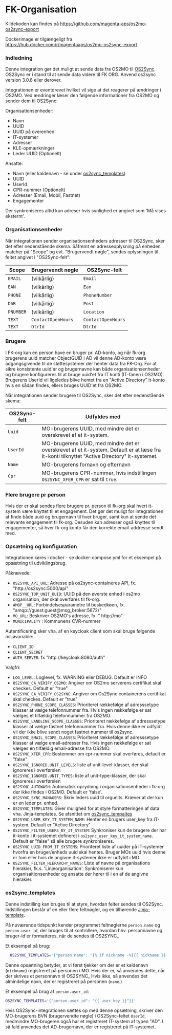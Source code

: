 # FK-Organisation

Kildekoden kan findes på https://github.com/magenta-aps/os2mo-os2sync-export

Dockerimage er tilgængeligt fra https://hub.docker.com/r/magentaaps/os2mo-os2sync-export
### Indledning

Denne integration gør det muligt at sende data fra OS2MO til [OS2Sync](https://www.os2sync.dk/). OS2Sync er i stand til at sende data videre til FK ORG. Anvend os2sync version 3.0.8 eller derover.

Integrationen er eventdrevet hvilket vil sige at det reagerer på ændringer i OS2MO. Ved ændringer læser den følgende informationer fra OS2MO og sender dem til OS2Sync:


Organisationsenheder:

* Navn
* UUID
* UUID på overenhed
* IT-systemer
* Adresser
* KLE-opmærkninger
* Leder UUID (Optionelt)

Ansatte:

* Navn (eller kaldenavn - se under [os2sync_templates](#os2sync_templates))
* UUID
* UserId
* CPR-nummer (Optionelt)
* Adresser (Email, Mobil, Fastnet)
* Engagementer

Der synkroniseres altid kun adreser hvis synlighed er angivet som 'Må vises eksternt'.

### Organisationsenheder
Når integrationen sender organisationsenheders adresser til OS2Sync, sker det efter nedenstående skema. Såfremt en adresseoplysning på
enheden matcher på "Scope" og evt. "Brugervendt nøgle", sendes
oplysningen til feltet angivet i "OS2Sync-felt":

| Scope     | Brugervendt nøgle  | OS2Sync-felt       |
| --------- | ------------------ | ------------------ |
| `EMAIL`   | (vilkårlig)        | `Email`            |
| `EAN`     | (vilkårlig)        | `Ean`              |
| `PHONE`   | (vilkårlig)        | `PhoneNumber`      |
| `DAR`     | (vilkårlig)        | `Post`             |
| `PNUMBER` | (vilkårlig)        | `Location`         |
| `TEXT`    | `ContactOpenHours` | `ContactOpenHours` |
| `TEXT`    | `DtrId`            | `DtrId`            |



### Brugere
I FK-org kan en person have en bruger pr. AD-konto, og når fk-org brugerens uuid matcher ObjectGUID i AD vil denne AD-konto være adgangsgivende til de støttesystemer der henter data fra FK-Org. For at sikre konsistente uuid'er og brugernavne kan både organisationsenheder og brugere konfigureres til at bruge uuid'et fra IT konti (IT-fanen i OS2MO). Brugerens UserId vil ligeledes blive hentet fra en "Active Directory" it-konto hvis en sådan findes, ellers bruges UUID'et fra OS2MO.

Når integrationen sender brugere til OS2Sync, sker det efter
nedenstående skema:

| OS2Sync-felt    | Udfyldes med |
| - | - |
| `Uuid`| MO-brugerens UUID, med mindre det er overskrevet af et it-system. |
| `UserId` | MO-brugerens UUID, med mindre det er overskrevet af et it-system. Default er at læse fra it-konti tilknyttet "Active Directory" it-systemet. |
| `Name` | MO-brugerens fornavn og efternavn |
| `Cpr`  | MO-brugerens CPR-nummer, hvis indstillingen `OS2SYNC_XFER_CPR` er sat til `true`.|

### Flere brugere pr person

Hvis der er skal sendes flere brugere pr. person til fk-org skal hvert it-system være knyttet til et engagement. Det gør det muligt for integrationen at finde både uuid og brugernavn til hver bruger, samt kun at sende det relevante engagement til fk-org. Desuden kan adresser også knyttes til engagementer, så hver fk-org konto får den korrekte email-addresse sendt med.

### Opsætning og konfiguration

Integrationen køres i docker - se docker-compose.yml for et eksempel på opsætning til udviklingsbrug.

Påkrævede:

- `OS2SYNC_API_URL`: Adresse på os2sync-containeres API, fx. "http://os2sync:5000/api"
- `OS2SYNC_TOP_UNIT_UUID`: UUID på den øverste enhed i os2mo organisation, der skal overføres til fk-org.
- `AMQP__URL`: Forbindelsesparametre til beskedkøen, fx. "amqp://guest:guest@msg_broker:5672/"
- `MO_URL`: Beskriver OS2MO's adresse, fx. " http://mo"
- `MUNICIPALITY` : Kommunens CVR-nummer


Autentificering sker vha. af en keycloak client som skal bruge følgende miljøvariable:

- `CLIENT_ID`
- `CLIENT_SECRET`
- `AUTH_SERVER`: fx "http://keycloak:8080/auth"


Valgfri:

- `LOG_LEVEL`: Loglevel, fx. WARNING eller DEBUG. Default er INFO
- `OS2SYNC_CA_VERIFY_OS2MO`: Angiver om OS2mo serverens certifikat skal checkes. Default er "true"
- `OS2SYNC_CA_VERIFY_OS2SYNC`: Angiver om Os2Sync containerens certifikat skal checkes. Default er "true"
- `OS2SYNC_PHONE_SCOPE_CLASSES`: Prioriteret rækkefølge af adresssetype klasser at vælge telefonnummer fra. Hvis ingen rækkefølge er sat vælges et tilfældig telefonnummer fra OS2MO.
- `OS2SYNC_LANDLINE_SCOPE_CLASSES`: Prioriteret rækkefølge af adresssetype klasser at vælge fastnet telefonnummer fra. Hvis denne ikke er udfyldt vil der ikke blive sendt noget fastnet nummer til os2sync.
- `OS2SYNC_EMAIL_SCOPE_CLASSES`: Prioriteret rækkefølge af adresssetype klasser at vælge email-adresser fra. Hvis ingen rækkefølge er sat vælges en tilfældig email-adresse fra OS2MO.
- `OS2SYNC_XFER_CPR`: Bestemmer om cpr-nummer skal overføres, default er "false"
- `OS2SYNC_IGNORED.UNIT_LEVELS`: liste af unit-level-klasser, der skal ignoreres i overførslen
- `OS2SYNC_IGNORED.UNIT_TYPES`: liste af unit-type-klasser, der skal ignoreres i overførslen
- `OS2SYNC_AUTOWASH`: Automatisk oprydning i organisationsenheder i fk-org der ikke findes i OS2MO. Default er 'false'.
- `OS2SYNC_SYNC_MANAGERS`: Skriv leders uuid til orgunits. Kræver at  der kun er en leder pr. enhed.
- `OS2SYNC_TEMPLATES`: Giver mulighed for at styre formatteringen af data vha. Jinja-templates. Se afsnittet om [os2sync_tempaltes](#os2sync_templates)
- `OS2SYNC_USER_KEY_IT_SYSTEM_NAME`: Henter en brugers user_key fra IT-system. Default er "Active Directory"
- `OS2SYNC_FILTER_USERS_BY_IT_SYSTEM`: Synkroniser kun de brugere der har it-konto i it-systemet defineret i `os2sync_user_key_it_system_name`. Default er "false" så alle brugere synkroniseres.
- `OS2SYNC_UUID_FROM_IT_SYSTEMS`: Prioriteret liste af uuider på IT-systemer hvorfra en bruger/enheds uuid skal hentes. Bruger MOs  uuid hvis denne er tom eller hvis de angivne it-systemer ikke er udfyldt i MO.
- `OS2SYNC_FILTER_HIERARCHY_NAMES`: Liste af navne på organisations hierakier, fk.s. 'Linjeorganisation'. Synkroniserer kun organisaitionsenheder og ansatte der hører til i en af de angivne hierakier.


### os2sync_templates

Denne indstilling kan bruges til at styre, hvordan felter sendes til
OS2Sync. Indstillingen består af en eller flere feltnøgler, og en
tilhørende
[Jinja-template](https://jinja.palletsprojects.com/en/2.11.x/templates/).

På nuværende tidspunkt kender programmet feltnøglerne `person.name` og
`person.user_id`, der bruges til at kontrollere, hvordan hhv.
personnavne og bruger-id'er formatteres, når de sendes til OS2SYNC_

Et eksempel på brug:

```bash
  OS2SYNC_TEMPLATES='{"person.name": "{% if nickname -%}{{ nickname }}{%- else %}{{ name }}{%- endif %}"}'

```

Denne opsætning betyder, at vi først tjekker om der er et kaldenavn (`nickname`) registreret på personen i MO. Hvis der er, så anvendes dette, når der skrives et personnavn til OS2SYNC_ Hvis ikke, så anvendes det almindelige navn, der er registreret på personen (`name`.)

Et eksempel på brug af `person.user_id`:

```bash
OS2SYNC_TEMPLATES='{"person.user_id": "{{ user_key }}"}}'
```

Hvis OS2Sync-integrationen sættes op med denne opsætning, skriver den MO-brugerens BVN (brugervendte nøgle) i  OS2Sync-feltet `UserId`, medmindre MO-brugeren også har et registreret IT-system af typen "AD". I så fald anvendes det AD-brugernavn, der er registreret på IT-systemet.

